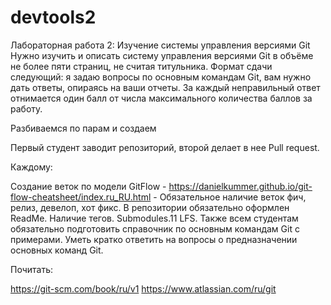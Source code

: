 # devtools2
Лабораторная работа 2: Изучение системы управления версиями Git
Нужно изучить и описать систему управления версиями Git в объёме не более пяти страниц, не считая титульника. Формат сдачи следующий: я задаю вопросы по основным командам Git, вам нужно дать ответы, опираясь на ваши отчеты. За каждый неправильный ответ отнимается один балл от числа максимального количества баллов за работу.

Разбиваемся по парам и создаем

Первый студент заводит репозиторий, второй делает в нее Pull request.

Каждому:

Создание веток по модели GitFlow - https://danielkummer.github.io/git-flow-cheatsheet/index.ru_RU.html - Обязательное наличие веток фич, релиз, девелоп, хот фикс.
В репозитории обязательно оформлен ReadMe.
Наличие тегов.
Submodules.11
LFS.
Также всем студентам обязательно подготовить справочник по основным командам Git с примерами. Уметь кратко ответить на вопросы о предназначении основных команд Git.

Почитать:

https://git-scm.com/book/ru/v1
https://www.atlassian.com/ru/git

